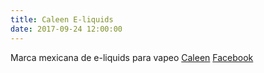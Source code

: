 ```yaml
---
title: Caleen E-liquids
date: 2017-09-24 12:00:00
---
```


Marca mexicana de e-liquids para vapeo [Caleen](http://caleen.com.mx) [Facebook](http://fb.me/caleeneliquids/)
